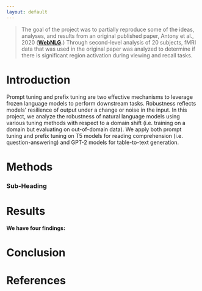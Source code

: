 ```yaml
---
layout: default
---
```


> The goal of the project was to partially reproduce some of the ideas, analyses, and results from an original published paper, Antony et al., 2020 (**[WebNLG](https://www.biorxiv.org/content/10.1101/2020.03.26.008714v2.full).**) Through second-level analysis of 20 subjects, fMRI data that was used in the original paper was analyzed to determine if there is significant region activation during viewing and recall tasks.

# Introduction

Prompt tuning and prefix tuning are two effective mechanisms to leverage frozen language models to perform downstream tasks. Robustness reflects models' resilience of output under a change or noise in the input. In this project, we analyze the robustness of natural language models using various tuning methods with respect to a domain shift (i.e. training on a domain but evaluating on out-of-domain data). We apply both prompt tuning and prefix tuning on T5 models for reading comprehension (i.e. question-answering) and GPT-2 models for table-to-text generation.

# Methods
### Sub-Heading

# Results
**We have four findings:**

# Conclusion

# References

